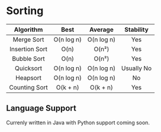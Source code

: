 # Sorting

|    Algorithm  |     Best      |    Average    |   Stability   |
|:-------------:|:-------------:|:-------------:|:-------------:|
|Merge Sort     |O(n log n)     |O(n log n)     |Yes            |
|Insertion Sort |O(n)           |O(n²)          |Yes            |
|Bubble Sort    |O(n)           |O(n²)          |Yes            |
|Quicksort      |O(n log n)     |O(n log n)     |Usually No     |
|Heapsort       |O(n log n)     |O(n log n)     |No             |
|Counting Sort  |O(k + n)       |O(k + n)       |Yes            |

## Language Support
Currenly written in Java with Python support coming soon. 
